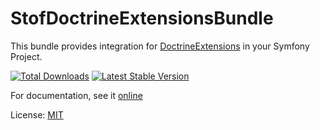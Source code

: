 # StofDoctrineExtensionsBundle

This bundle provides integration for
[DoctrineExtensions](https://github.com/Atlantic18/DoctrineExtensions) in
your Symfony Project.

[![Total Downloads](https://poser.pugx.org/stof/doctrine-extensions-bundle/downloads.png)](https://packagist.org/packages/stof/doctrine-extensions-bundle)
[![Latest Stable Version](https://poser.pugx.org/stof/doctrine-extensions-bundle/v/stable.png)](https://packagist.org/packages/stof/doctrine-extensions-bundle)

For documentation, see it [online](https://symfony.com/bundles/StofDoctrineExtensionsBundle/current/index.html)

License: [MIT](LICENSE)
